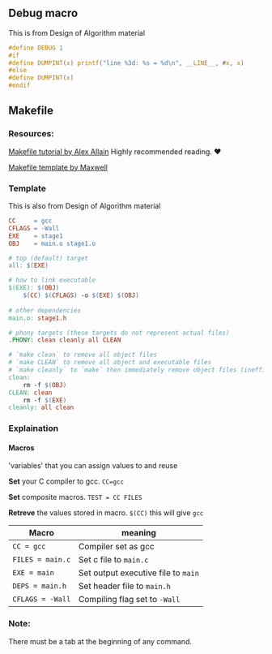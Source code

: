 ## Debug macro

This is from Design of Algorithm material

```c
#define DEBUG 1
#if 
#define DUMPINT(x) printf("line %3d: %s = %d\n", __LINE__, #x, x)
#else
#define DUMPINT(x)
#endif
```



## Makefile

### Resources: 

[Makefile tutorial by Alex Allain](https://www.cprogramming.com/tutorial/makefiles.html) Highly recommended reading. ❤️

[Makefile template by Maxwell](http://www.cs.colby.edu/maxwell/courses/tutorials/maketutor/) 



### Template

This is also from Design of Algorithm material

```makefile
CC     = gcc
CFLAGS = -Wall 
EXE    = stage1
OBJ    = main.o stage1.o

# top (default) target
all: $(EXE)

# how to link executable
$(EXE): $(OBJ)
	$(CC) $(CFLAGS) -o $(EXE) $(OBJ)
	
# other dependencies
main.o: stage1.h

# phony targets (these targets do not represent actual files)
.PHONY: clean cleanly all CLEAN

# `make clean` to remove all object files
# `make CLEAN` to remove all object and executable files
# `make cleanly` to `make` then immediately remove object files (inefficient)
clean:
	rm -f $(OBJ)
CLEAN: clean
	rm -f $(EXE)
cleanly: all clean
```



### Explaination

#### Macros

 'variables' that you can assign values to and reuse

**Set** your C compiler to gcc. `CC=gcc` 

**Set** composite macros. `TEST = CC FILES`

**Retreve** the values stored in macro. `$(CC)` this will give `gcc`

| Macro            | meaning                             |
| ---------------- | ----------------------------------- |
| `CC = gcc`       | Compiler set as gcc                 |
| `FILES = main.c` | Set c file to `main.c`              |
| `EXE = main`     | Set output executive file to `main` |
| `DEPS = main.h`  | Set header file to `main.h`         |
| `CFLAGS = -Wall` | Compiling flag set to `-Wall`       |



### Note:

There must be a tab at the beginning of any command.


